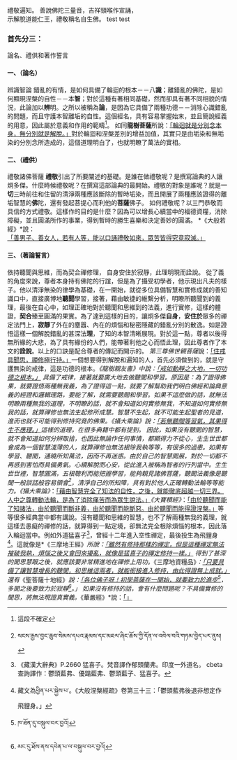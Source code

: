 禮敬遍知。
善說佛陀三量音，吉祥頸喉作宣誦，  
示解脫道能仁王，禮敬稱名自生佛。
test
test
### 首先分三：
論名、禮供和著作誓言
#### 一、（論名）
辨識智論
錯亂的有情，是如何具備了輪迴的根本－－八**識**；離錯亂的佛陀，是如何顯現涅槃的自性－－本**智**；對於這種有著相同基礎，然而卻具有著不同相貌的情況，此論加以**辨**明。之所以被稱為**論**，是因為它具備了兩種功德－－消除心識錯亂的問題，而且守護本智離垢的自性。這個經名，具有容易掌握始末，並且簡說經義的用意，因此屬於意義和作用的範疇[^1]。
如同**龍樹菩薩**所說：[「輪迴就是分別念本身，無分別就是解脫。」]()對於輪迴和涅槃差別的增益加值，其實只是由垢染和無垢染的分別念所造成的，這個道理明白了，也就明瞭了萬法的實相。
#### 二、（禮供）
禮敬諸佛菩薩
**禮敬**引出了所要闡述的基礎。是誰在做禮敬呢？是撰寫論典的人讓炯多傑。什麼時候禮敬呢？在撰寫這部論典的最開始。禮敬的對象是誰呢？就是**一切**三時前往和住留的清淨兩種應該斷除的暫時垢染，而且開展了兩種應該證得的離垢智慧的**佛**陀，還有發起菩提心而利他的**菩薩**佛子。
如何禮敬呢？以三門恭敬而具信的方式禮敬。這樣作的目的是什麼？因為可以增長心續當中的福德資糧，消除障礙，並且圓滿所作的事業，得到暫時的勝生喜樂和決定善妙的圓滿。
*《大般若經》*說：[「善男子、善女人，若有人等，能以口誦禮敬如來，眾苦皆得究竟寂滅。」]()
#### 三、（著論誓言）
依持聽聞與思維，而為契合禪修理，
自身安住於寂靜，此理明現而詮說。
從了義的角度來說，尊者本身持有佛陀的行誼，但是為了攝受初學者，他示現出凡夫的樣子。他以清淨無染的律學為基礎，在一開始，就從多位具備智慧和實修成就的善知識口中，直接廣博地**聽聞**學習，接著，藉由敏捷的維繫分析，明瞭所聽聞到的義理，最後在自心中，如理正確地對於聽聞和思維到的法義，進行實修，這樣的體證，**契合**臻至圓滿的果實。為了達到這樣的目的，讓炯多傑**自身**，**安住於**眾多的禪定法門上，**寂靜**了外在的塵囂、內在的煩惱和秘密隱藏的錯亂分別的散逸。如是證悟這樣一個解脫錯亂的甚深法**理**，了知的本智清晰展現。對於這一點，尊者以後得無所緣的大悲，為了具有緣份的人們，能帶著利他之心而悟此理，因此尊者作了本文的**詮說**。以上的口訣是配合尊者的傳記而開示的。
*第三尊佛世親菩薩*說：[「住戒具聞思，禪修極行持。」]()一個想要得到解脫和遍知的人，首先必須做到的，就是守護無染的戒律，這是功德的根本。*《龍樹親友書》*中說：[「戒如動靜之大地，一切功德之根本。」]()
具備了戒律，接著就要廣大地去做聽聞和學習。原因是：為了證得佛果，就要證悟兩種無我義，為了證得這一點，就要了解幫助我們明白佛經和論典意義的經證和邏輯理路，要能了解，就需要聽聞和學習。如果不這麼做的話，就無法明瞭兩種無我的道理，不明瞭的話，就不會知道如何實修無我，不知道如何實修無我的話，就算禪修也無法生起修所成慧。智慧不生起，就不可能生起聖者的見道，進而也就不可能得到修持究竟的佛果。*《攝大乘論》*說：[「若無聽聞等習氣，其果得生不應理。」]()這樣的道理，在很多典籍中都有提到。
因此，如果沒有聽聞的智慧，就不會知道如何分辨取捨，也因此無論作任何事情，都顯得力不從心，生生世世都會成為一個智慧淺薄的人，就算禪修也無法根除我執等等，有很多的過患。如果有學習、聽聞，通曉所知萬法，因而不再迷惑。由於自己的智慧開展，對於一切都不再感到害怕而具備勇氣。心續解脫而心安，從此進入被稱為智者的行列當中。生生世世裡，智慧圓滿，五根聰利而能把握學習，能夠親見諸佛菩薩，聽聞法義像是聽聞一般談話般容易領會[^2]，清淨自己的所知障，具有對於他人正確轉動法輪等等能力。*《攝大乘論》*：[「藉由智慧完全了知法的自性，之後，就能徹底超越一切三界。人中之尊轉動法輪，是為了消除痛苦而為眾生說法。」]()*《大寶積經》*：[「由於聽聞而能了知諸法，由於聽聞而斷非義，由於聽聞而能斷惡。由於聽聞而能得證涅槃。」]()等等很多經典當中都有講說。沒有聽聞和思維的智慧，也不了解兩種無我的義理，就這樣去愚癡的禪修的話，就算得到一點定境，卻無法完全根除煩惱的根本，因此落入輪迴當中。例如外道猛喜子[^3]，曾經十二年進入空性禪定，最後投生為飛貍身[^4]。這就像是*《三摩地王經》*所說：[「雖然有修持那樣的禪定，但是這種禪定無法摧破我執，煩惱之後又會回來擾亂，就像是猛喜子的禪定修持一樣。」]()
得到了甚深的聞思慧眼之後，就應該要非常精進地在禪修上用功。*《三摩地資糧品》*：[「只要具備了讓智慧增長的聽聞，和思維這兩者，就能銜接進入修持，由此得證無上成就。」]()還有*《聖菩薩十地經》*說：[「各位佛子呀！初學菩薩在一開始，就要致力於進步[^5]，多聞之後要致力於寂靜[^6]。」]()
如果沒有修持的話，會有什麼問題呢？不具備實修的聞思，將無法現證真實義。*《華嚴經》*說：[「」]()











[^1]:	這段不確定

[^2]:	སངས་རྒྱས་བྱང་ཆུབ་སེམས་དཔའ་རྣམས་དང་མཇལ་ཞིང་ཆོས་ཀྱི་དོན་ལ་འབེལ་བའི་གཏམ་བྱེད་པར་ནུས།

[^3]:	《藏漢大辭典》P.2660 猛喜子。梵音譯作郁頭蘭弗。印度一外道名。
	cbeta查詢譯作：鬱頭藍弗、優蹋藍弗、鬱頭藍子、猛喜子。

[^4]:	藏文為ཕྱིན་པར་སྐྱེས་པ་。《大般涅槃經疏》卷第三十三：「鬱頭藍弗後退非想定作飛貍身。」

[^5]:	ཁ་ཐོན་དུ་བསྐུལ་བར་བྱའོ།

[^6]:	མང་དུ་ཐོས་ནས་དབེན་པ་ལ་བསྐུལ་བར་བྱའོ།

